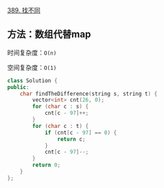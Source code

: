 [389. 找不同](https://leetcode-cn.com/problems/find-the-difference/)

## 方法：数组代替map

时间复杂度：`O(n)`

空间复杂度：`O(1)`

```c++
class Solution {
public:
    char findTheDifference(string s, string t) {
        vector<int> cnt(26, 0);
        for (char c : s) {
            cnt[c - 97]++;
        }
        for (char c : t) {
            if (cnt[c - 97] == 0) {
                return c;
            }
            cnt[c - 97]--;
        }
        return 0;
    }
};
```